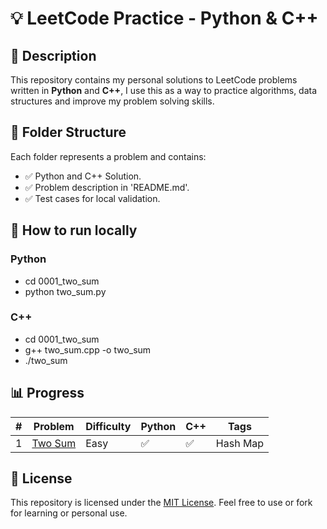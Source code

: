 # 💡 LeetCode Practice - Python & C++

## 🚀 Description

This repository contains my personal solutions to LeetCode problems
written in **Python** and **C++**, I use this as a way to practice
algorithms, data structures and improve my problem solving skills.

## 🚀 Folder Structure

Each folder represents a problem and contains:
- ✅ Python and C++ Solution.
- ✅ Problem description in 'README.md'.
- ✅ Test cases for local validation.


## 🚀 How to run locally

### Python
- cd 0001_two_sum
- python two_sum.py

### C++
- cd 0001_two_sum
- g++ two_sum.cpp -o two_sum
- ./two_sum


## 📊 Progress

| # | Problem | Difficulty | Python | C++ | Tags |
|--:|---------|------------|--------|-----|------|
| 1 | [Two Sum](https://leetcode.com/problems/two-sum/) | Easy | ✅ | ✅ | Hash Map |


## 📄 License

This repository is licensed under the [MIT License](LICENSE).
Feel free to use or fork for learning or personal use.
